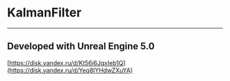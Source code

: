 # KalmanFilter
---
Developed with Unreal Engine 5.0
---
[https://disk.yandex.ru/d/Kt56i6JqxIeb1Q](https://disk.yandex.ru/d/Yeq8lYHdwZXuYA)
